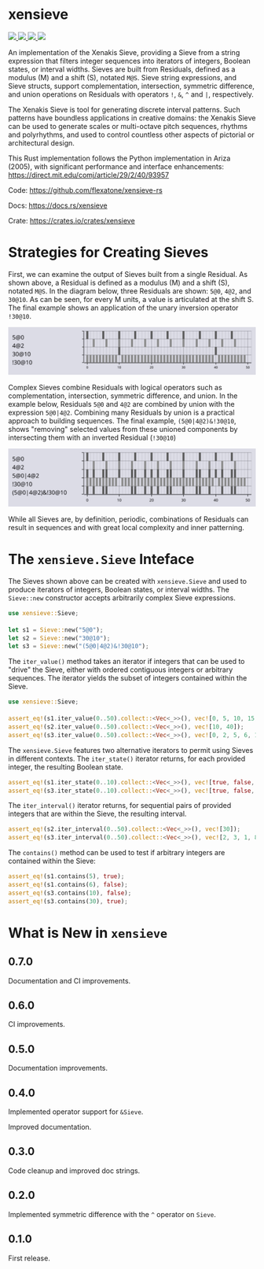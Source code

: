 # xensieve

<a href="https://crates.io/crates/xensieve">
    <img style="display: inline!important" src="https://img.shields.io/crates/v/xensieve.svg"></img>
</a>
<a href="https://docs.rs/xensieve">
    <img style="display: inline!important" src="https://docs.rs/xensieve/badge.svg"></img>
</a>
<a href="https://github.com/flexatone/xensieve-rs/actions/workflows/ci.yml">
    <img style="display: inline!important" src="https://img.shields.io/github/actions/workflow/status/flexatone/xensieve-rs/ci.yml?branch=default&label=CI&logo=Github"></img>
</a>

<a href="https://codecov.io/gh/flexatone/xensieve-rs">
    <img style="display: inline!important" src="https://codecov.io/gh/flexatone/xensieve-rs/branch/default/graph/badge.svg"></img>
</a>



An implementation of the Xenakis Sieve, providing a Sieve from a string expression that filters integer sequences into iterators of integers, Boolean states, or interval widths. Sieves are built from Residuals, defined as a modulus (M) and a shift (S), notated `M@S`. Sieve string expressions, and Sieve structs, support complementation, intersection, symmetric difference, and union operations on Residuals with operators `!`, `&`, `^` and `|`, respectively.

The Xenakis Sieve is tool for generating discrete interval patterns. Such patterns have boundless applications in creative domains: the Xenakis Sieve can be used to generate scales or multi-octave pitch sequences, rhythms and polyrhythms, and used to control countless other aspects of pictorial or architectural design.

This Rust implementation follows the Python implementation in Ariza (2005), with significant performance and interface enhancements: https://direct.mit.edu/comj/article/29/2/40/93957

Code: https://github.com/flexatone/xensieve-rs

Docs: https://docs.rs/xensieve

Crate: https://crates.io/crates/xensieve


# Strategies for Creating Sieves

First, we can examine the output of Sieves built from a single Residual. As shown above, a Residual is defined as a modulus (M) and a shift (S), notated `M@S`. In the diagram below, three Residuals are shown: `5@0`, `4@2`, and `30@10`. As can be seen, for every M units, a value is articulated at the shift S. The final example shows an application of the unary inversion operator `!30@10`.

![Residual diagram](https://raw.githubusercontent.com/flexatone/xensieve-sandbox/default/images/residual-a.svg)

Complex Sieves combine Residuals with logical operators such as complementation, intersection, symmetric difference, and union. In the example below, Residuals `5@0` and `4@2` are combined by union with the expression `5@0|4@2`. Combining many Residuals by union is a practical approach to building sequences. The final example, `(5@0|4@2)&!30@10`, shows "removing" selected values from these unioned components by intersecting them with an inverted Residual (`!30@10`)

![Sieve diagram](https://raw.githubusercontent.com/flexatone/xensieve-sandbox/default/images/sieve-a.svg)

While all Sieves are, by definition, periodic, combinations of Residuals can result in sequences and with great local complexity and inner patterning.


# The `xensieve.Sieve` Inteface

The Sieves shown above can be created with `xensieve.Sieve` and used to produce iterators of integers, Boolean states, or interval widths. The `Sieve::new` constructor accepts arbitrarily complex Sieve expressions.

```rust
use xensieve::Sieve;

let s1 = Sieve::new("5@0");
let s2 = Sieve::new("30@10");
let s3 = Sieve::new("(5@0|4@2)&!30@10");
```

The `iter_value()` method takes an iterator if integers that can be used to "drive" the Sieve, either with ordered contiguous integers or arbitrary sequences. The iterator yields the subset of integers contained within the Sieve.

```rust
use xensieve::Sieve;

assert_eq!(s1.iter_value(0..50).collect::<Vec<_>>(), vec![0, 5, 10, 15, 20, 25, 30, 35, 40, 45]);
assert_eq!(s2.iter_value(0..50).collect::<Vec<_>>(), vec![10, 40]);
assert_eq!(s3.iter_value(0..50).collect::<Vec<_>>(), vec![0, 2, 5, 6, 14, 15, 18, 20, 22, 25, 26, 30, 34, 35, 38, 42, 45, 46]);
```

The `xensieve.Sieve` features two alternative iterators to permit using Sieves in different contexts. The `iter_state()` iterator returns, for each provided integer, the resulting Boolean state.

```rust
assert_eq!(s1.iter_state(0..10).collect::<Vec<_>>(), vec![true, false, false, false, false, true, false, false, false, false]);
assert_eq!(s3.iter_state(0..10).collect::<Vec<_>>(), vec![true, false, true, false, false, true, true, false, false, false]);
```

The `iter_interval()` iterator returns, for sequential pairs of provided integers that are within the Sieve, the resulting interval.

```rust
assert_eq!(s2.iter_interval(0..50).collect::<Vec<_>>(), vec![30]);
assert_eq!(s3.iter_interval(0..50).collect::<Vec<_>>(), vec![2, 3, 1, 8, 1, 3, 2, 2, 3, 1, 4, 4, 1, 3, 4, 3, 1]);
```

The `contains()` method can be used to test if arbitrary integers are contained within the Sieve:

```rust
assert_eq!(s1.contains(5), true);
assert_eq!(s1.contains(6), false);
assert_eq!(s3.contains(10), false);
assert_eq!(s3.contains(30), true);
```


# What is New in `xensieve`

## 0.7.0

Documentation and CI improvements.

## 0.6.0

CI improvements.

## 0.5.0

Documentation improvements.

## 0.4.0

Implemented operator support for `&Sieve`.

Improved documentation.

## 0.3.0

Code cleanup and improved doc strings.

## 0.2.0

Implemented symmetric difference with the `^` operator on `Sieve`.

## 0.1.0

First release.
